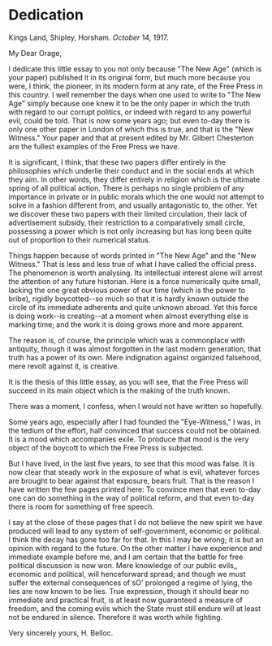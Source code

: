 # Dedication

Kings Land,
Shipley, Horsham.
*October* 14, 1917.

My Dear Orage,

I dedicate this little essay to you not only because "The New Age" (which is your paper) published it in its original form, but much more because you were, I think, the pioneer, in its modern form at any rate, of the Free Press in this country. I well remember the days when one used to write to "The New Age" simply because one knew it to be the only paper in which the truth with regard to our corrupt politics, or indeed with regard to any powerful evil, could be told. That is now some years ago; but even to-day there is only one other paper in London of which this is true, and that is the "New Witness." Your paper and that at present edited by Mr. Gilbert Chesterton are the fullest examples of the Free Press we have.

It is significant, I think, that these two papers differ entirely in the philosophies which underlie their conduct and in the social ends at which they aim. In other words, they differ entirely in religion which is the ultimate spring of all political action. There is perhaps no single problem of any importance in private or in public morals which the one would not attempt to solve in a fashion different from, and usually antagonistic to, the other. Yet we discover these two papers with their limited circulation, their lack of advertisement subsidy, their restriction to a comparatively small circle, possessing a power which is not only increasing but has long been quite out of proportion to their numerical status.

Things happen because of words printed in "The New  Age" and the "New Witness." That is less and less true  of what I have called the official press. The phenomenon is worth analysing. Its intellectual interest alone will arrest the attention of any future historian. Here is a force numerically quite small, lacking the one great obvious power of our time (which is the power to bribe), rigidly boycotted--so much so that it is hardly known outside the circle of its immediate adherents and quite unknown abroad. Yet this force is doing work--is creating--at a moment when almost everything else is marking time; and the work it is doing grows more and more apparent.

The reason is, of course, the principle which was a  commonplace with antiquity, though it was almost forgotten  in the last modern generation, that truth has a power of  its own. Mere indignation against organized falsehood,  mere revolt against it, is creative.

It is the thesis of this little essay, as you will see, that the Free Press will succeed in its main object which is the making of the truth known.

There was a moment, I confess, when I would not have written so hopefully.

Some years ago, especially after I had founded the "Eye-Witness," I was, in the tedium of the effort, half convinced that success could not be obtained. It is a mood which accompanies exile. To produce that mood is the very object of the boycott to which the Free Press is subjected.

But I have lived, in the last five years, to see that this mood was false. It is now clear that steady work in the exposure of what is evil, whatever forces are brought to bear against that exposure, bears fruit. That is the reason I have written the few pages printed here: To convince men that even to-day one can do something in the way of political reform, and that even to-day there is room for something of free speech.

I say at the close of these pages that I do not believe the new spirit we have produced will lead to any system of self-government, economic or political. I think the decay has gone too far for that. In this I may be wrong; it is but an opinion with regard to the future. On the other matter I have experience and immediate example before me, and I am certain that the battle for free political discussion is now won. Mere knowledge of our public evils,, economic and political, will henceforward spread; and though we must suffer the external consequences of sO' prolonged a regime of lying, the lies are now known to be lies. True expression, though it should bear no immediate and practical fruit, is at least now guaranteed a measure of freedom, and the coming evils which the State must still endure will at least not be endured in silence. Therefore it was worth while fighting.

Very sincerely yours,
H. Belloc.
